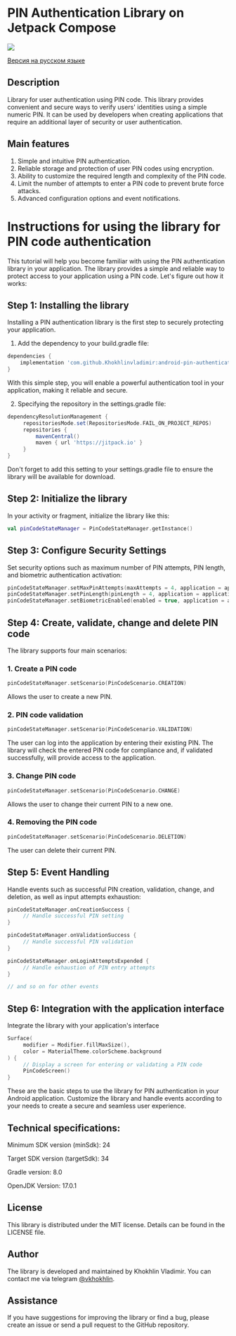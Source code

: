 # PIN Authentication Library on Jetpack Compose

[![](https://jitpack.io/v/Khokhlinvladimir/android-pin-authentication.svg)](https://jitpack.io/#Khokhlinvladimir/android-pin-authentication)

[Версия на русском языке](https://github.com/Khokhlinvladimir/android-pin-authentication/blob/main/README_RU.md)

## Description

Library for user authentication using PIN code. This library provides convenient and secure ways to verify users' identities using a simple numeric PIN. It can be used by developers when creating applications that require an additional layer of security or user authentication.

## Main features

1. Simple and intuitive PIN authentication.
2. Reliable storage and protection of user PIN codes using encryption.
3. Ability to customize the required length and complexity of the PIN code.
4. Limit the number of attempts to enter a PIN code to prevent brute force attacks.
5. Advanced configuration options and event notifications.

# Instructions for using the library for PIN code authentication

This tutorial will help you become familiar with using the PIN authentication library in your application. The library provides a simple and reliable way to protect access to your application using a PIN code. Let's figure out how it works:

## Step 1: Installing the library

Installing a PIN authentication library is the first step to securely protecting your application.

1. Add the dependency to your build.gradle file:

```gradle
dependencies {
    implementation 'com.github.Khokhlinvladimir:android-pin-authentication:v1.0.4'
}
```
With this simple step, you will enable a powerful authentication tool in your application, making it reliable and secure.

2. Specifying the repository in the settings.gradle file:

```gradle
dependencyResolutionManagement {
     repositoriesMode.set(RepositoriesMode.FAIL_ON_PROJECT_REPOS)
     repositories {
         mavenCentral()
         maven { url 'https://jitpack.io' }
     }
}
```
Don't forget to add this setting to your settings.gradle file to ensure the library will be available for download.
## Step 2: Initialize the library

In your activity or fragment, initialize the library like this:

```kotlin
val pinCodeStateManager = PinCodeStateManager.getInstance()
```

## Step 3: Configure Security Settings

Set security options such as maximum number of PIN attempts, PIN length, and biometric authentication activation:

```kotlin
pinCodeStateManager.setMaxPinAttempts(maxAttempts = 4, application = application)
pinCodeStateManager.setPinLength(pinLength = 4, application = application)
pinCodeStateManager.setBiometricEnabled(enabled = true, application = application)
```

## Step 4: Create, validate, change and delete PIN code

The library supports four main scenarios:

### 1. Create a PIN code

```kotlin
pinCodeStateManager.setScenario(PinCodeScenario.CREATION)
```

Allows the user to create a new PIN.

### 2. PIN code validation

```kotlin
pinCodeStateManager.setScenario(PinCodeScenario.VALIDATION)
```

The user can log into the application by entering their existing PIN. The library will check the entered PIN code for compliance and, if validated successfully, will provide access to the application.

### 3. Change PIN code

```kotlin
pinCodeStateManager.setScenario(PinCodeScenario.CHANGE)
```

Allows the user to change their current PIN to a new one.

### 4. Removing the PIN code

```kotlin
pinCodeStateManager.setScenario(PinCodeScenario.DELETION)
```

The user can delete their current PIN.

## Step 5: Event Handling

Handle events such as successful PIN creation, validation, change, and deletion, as well as input attempts exhaustion:

```kotlin
pinCodeStateManager.onCreationSuccess {
     // Handle successful PIN setting
}

pinCodeStateManager.onValidationSuccess {
     // Handle successful PIN validation
}

pinCodeStateManager.onLoginAttemptsExpended {
     // Handle exhaustion of PIN entry attempts
}

// and so on for other events
```

## Step 6: Integration with the application interface

Integrate the library with your application's interface

```kotlin
Surface(
     modifier = Modifier.fillMaxSize(),
     color = MaterialTheme.colorScheme.background
) {
     // Display a screen for entering or validating a PIN code
     PinCodeScreen()
}
```

These are the basic steps to use the library for PIN authentication in your Android application. Customize the library and handle events according to your needs to create a secure and seamless user experience.

## Technical specifications:

Minimum SDK version (minSdk): 24

Target SDK version (targetSdk): 34

Gradle version: 8.0

OpenJDK Version: 17.0.1

## License

This library is distributed under the MIT license. Details can be found in the LICENSE file.

## Author

The library is developed and maintained by Khokhlin Vladimir. You can contact me via telegram [@vkhokhlin](https://t.me/vkhokhlin).

## Assistance

If you have suggestions for improving the library or find a bug, please create an issue or send a pull request to the GitHub repository.
